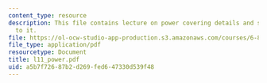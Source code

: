 ```yaml
---
content_type: resource
description: This file contains lecture on power covering details and slides related
  to it.
file: https://ol-ocw-studio-app-production.s3.amazonaws.com/courses/6-884-complex-digital-systems-spring-2005/a5b7f72687b2d269fed647330d539f48_l11_power.pdf
file_type: application/pdf
resourcetype: Document
title: l11_power.pdf
uid: a5b7f726-87b2-d269-fed6-47330d539f48
---
```

